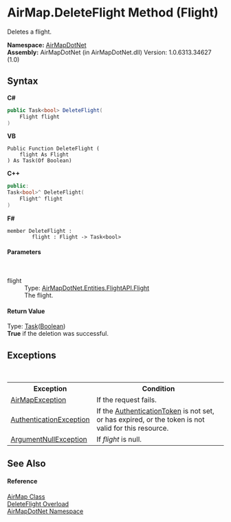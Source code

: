 # AirMap.DeleteFlight Method (Flight)
 

Deletes a flight.

**Namespace:**&nbsp;<a href="b5783ccd-d544-c2c9-c0be-1f622d02460a">AirMapDotNet</a><br />**Assembly:**&nbsp;AirMapDotNet (in AirMapDotNet.dll) Version: 1.0.6313.34627 (1.0)

## Syntax

**C#**<br />
``` C#
public Task<bool> DeleteFlight(
	Flight flight
)
```

**VB**<br />
``` VB
Public Function DeleteFlight ( 
	flight As Flight
) As Task(Of Boolean)
```

**C++**<br />
``` C++
public:
Task<bool>^ DeleteFlight(
	Flight^ flight
)
```

**F#**<br />
``` F#
member DeleteFlight : 
        flight : Flight -> Task<bool> 

```


#### Parameters
&nbsp;<dl><dt>flight</dt><dd>Type: <a href="16017ca6-d6d5-98b0-eb53-d143094611b5">AirMapDotNet.Entities.FlightAPI.Flight</a><br />The flight.</dd></dl>

#### Return Value
Type: <a href="http://msdn2.microsoft.com/en-us/library/dd321424" target="_blank">Task</a>(<a href="http://msdn2.microsoft.com/en-us/library/a28wyd50" target="_blank">Boolean</a>)<br /><b>True</b> if the deletion was successful.

## Exceptions
&nbsp;<table><tr><th>Exception</th><th>Condition</th></tr><tr><td><a href="d82ff8cb-4e8e-4f49-2c4c-a1d978cbdb1c">AirMapException</a></td><td>If the request fails.</td></tr><tr><td><a href="http://msdn2.microsoft.com/en-us/library/szf0ccz1" target="_blank">AuthenticationException</a></td><td>If the <a href="d172fac5-56d6-84ac-0a61-199733a1b11c">AuthenticationToken</a> is not set, or has expired, or the token is not valid for this resource.</td></tr><tr><td><a href="http://msdn2.microsoft.com/en-us/library/27426hcy" target="_blank">ArgumentNullException</a></td><td>If *flight* is null.</td></tr></table>

## See Also


#### Reference
<a href="5026f4ac-baf9-76bd-7dc0-4a111dd014fb">AirMap Class</a><br /><a href="188fbe79-1fcc-2039-8f5d-8a3a1247f0be">DeleteFlight Overload</a><br /><a href="b5783ccd-d544-c2c9-c0be-1f622d02460a">AirMapDotNet Namespace</a><br />